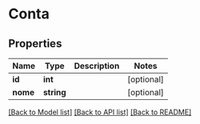 # Conta

## Properties
Name | Type | Description | Notes
------------ | ------------- | ------------- | -------------
**id** | **int** |  | [optional] 
**nome** | **string** |  | [optional] 

[[Back to Model list]](../README.md#documentation-for-models) [[Back to API list]](../README.md#documentation-for-api-endpoints) [[Back to README]](../README.md)


